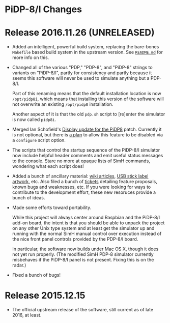 # PiDP-8/I Changes


# Release 2016.11.26 (UNRELEASED)

*   Added an intelligent, powerful build system, replacing the
    bare-bones `Makefile` based build system in the upstream version.
	See [`README.md`][1] for more info on this.

*   Changed all of the various "PDP," "PDP-8", and "PiDP-8" strings to
    variants on "PiDP-8/I", partly for consistency and partly because
    it seems this software will never be used to simulate anything but
    a PDP-8/I.

    Part of this renaming means that the default installation location
    is now `/opt/pidp8i`, which means that installing this version
    of the software will not overwrite an existing `/opt/pidp8`
    installation.

    Another aspect of it is that the old `pdp.sh` script to [re]enter
    the simulator is now called `pidp8i`.

*   Merged Ian Schofield's [Display update for the
    PiDP8](https://groups.google.com/forum/#!topic/pidp-8/fmjt7AD1gIA)
    patch.  Currently it is not optional, but there is [a
    plan](https://tangentsoft.com/pidp8i/tktview?name=e06f8ae936)
    to allow this feature to be disabled via a `configure`
    script option.

*   The scripts that control the startup sequence of the PiDP-8/I
    simulator now include helpful header comments and emit useful
    status messages to the console.  Stare no more at opaque lists
    of SimH commands, wondering what each script does!

*   Added a bunch of ancillary material: [wiki articles][2], [USB
    stick label artwork][3], etc. Also filed a bunch of [tickets][4]
    detailing feature proposals, known bugs and weaknesses, etc. If
    you were looking for ways to contribute to the development
    effort, these new resoruces provide a bunch of ideas.

*   Made some efforts toward portability.

    While this project will always center around Raspbian and the
    PiDP-8/I add-on board, the intent is that you should be able to
    unpack the project on any other Unix type system and at least get
    the simulator up and running with the normal SimH manual control
    over execution instead of the nice front panel controls provided by
    the PDP-8/I board.

    In particular, the software now builds under Mac OS X, though it
    does not yet run properly.  (The modified SimH PDP-8 simulator
    currently misbehaves if the PiDP-8/I panel is not present.  Fixing
    this is on the radar.)

*   Fixed a bunch of bugs!


[1]: https://tangentsoft.com/pidp8i/doc/trunk/README.md
[2]: https://tangentsoft.com/pidp8i/wcontent
[3]: https://tangentsoft.com/pidp8i/dir?c=trunk&name=labels
[4]: https://tangentsoft.com/pidp8i/tickets


# Release 2015.12.15

*   The official upstream release of the software, still current as of
    late 2016, at least.
